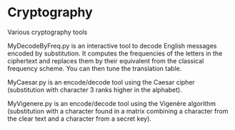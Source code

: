 # Cryptography
Various cryptography tools

MyDecodeByFreq.py is an interactive tool to decode English messages encoded by substitution. It computes the frequencies of the letters in the ciphertext and replaces them by their equivalent from the classical frequency scheme. You can then tune the translation table.

MyCaesar.py is an encode/decode tool using the Caesar cipher (substitution with character 3 ranks higher in the alphabet).

MyVigenere.py is an encode/decode tool using the Vigenère algorithm (substitution with a character found in a matrix combining a character from the clear text and a character from a secret key).
